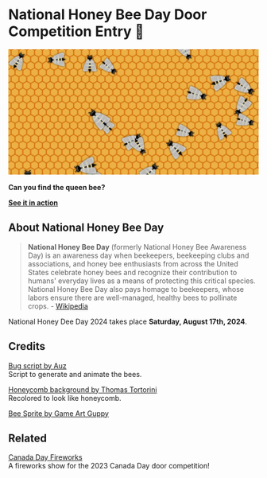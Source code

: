 # National Honey Bee Day Door Competition Entry 🐝

![Screenshot](screenshot.png)

**Can you find the queen bee?**

**[See it in action](https://cityssm.github.io/national-bee-day)**

## About National Honey Bee Day

> **National Honey Bee Day** (formerly National Honey Bee Awareness Day) is an awareness day when beekeepers, beekeeping clubs and associations, and honey bee enthusiasts from across the United States celebrate honey bees and recognize their contribution to humans' everyday lives as a means of protecting this critical species. National Honey Bee Day also pays homage to beekeepers, whose labors ensure there are well-managed, healthy bees to pollinate crops. - [Wikipedia](https://en.wikipedia.org/wiki/National_Honey_Bee_Day)

National Honey Dee Day 2024 takes place **Saturday, August 17th, 2024**.

## Credits

[Bug script by Auz](https://github.com/Auz/Bug)<br />
Script to generate and animate the bees.

[Honeycomb background by Thomas Tortorini](https://codepen.io/mr21/pen/WgyYWM)<br />
Recolored to look like honeycomb.

[Bee Sprite by Game Art Guppy](https://www.gameartguppy.com/shop/bee/)

## Related

[Canada Day Fireworks](https://github.com/cityssm/canada-day-fireworks)<br />
A fireworks show for the 2023 Canada Day door competition!

